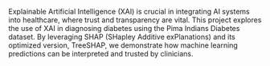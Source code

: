 Explainable Artificial Intelligence (XAI) is crucial in integrating AI systems into healthcare,
where trust and transparency are vital. This project explores the use of XAI in diagnosing
diabetes using the Pima Indians Diabetes dataset. By leveraging SHAP (SHapley Additive
exPlanations) and its optimized version, TreeSHAP, we demonstrate how machine
learning predictions can be interpreted and trusted by clinicians. 
